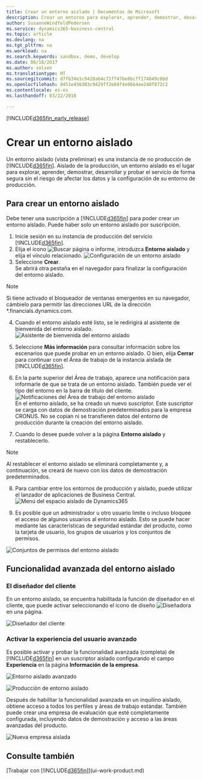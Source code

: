 ```yaml
---
title: Crear un entorno aislado | Documentos de Microsoft
description: Crear un entorno para explorar, aprender, demostrar, desarrollar y probar.
author: SusanneWindfeldPedersen
ms.service: dynamics365-business-central
ms.topic: article
ms.devlang: na
ms.tgt_pltfrm: na
ms.workload: na
ms.search.keywords: sandbox, demo, develop
ms.date: 08/18/2017
ms.author: solsen
ms.translationtype: HT
ms.sourcegitcommit: d7fb34e1c9428a64c71ff47be8bcff174649c00d
ms.openlocfilehash: 8451e456d03c9429ff2e04f4e0664ae240f872c2
ms.contentlocale: es-es
ms.lasthandoff: 03/22/2018

---
```

[!INCLUDE[d365fin_early_release](includes/d365fin_early_release.md.md)]

# <a name="create-a-sandbox-environment"></a>Crear un entorno aislado
Un entorno aislado (vista preliminar) es una instancia de no producción de [!INCLUDE[d365fin](includes/d365fin_md.md)]. Aislado de la producción, un entorno aislado es el lugar para explorar, aprender, demostrar, desarrollar y probar el servicio de forma segura sin el riesgo de afectar los datos y la configuración de su entorno de producción.

## <a name="to-create-a-sandbox-environment"></a>Para crear un entorno aislado
Debe tener una suscripción a [!INCLUDE[d365fin](includes/d365fin_md.md)] para poder crear un entorno aislado. Puede haber solo un entorno aislado por suscripción.

1. Inicie sesión en su instancia de producción del servicio [!INCLUDE[d365fin](includes/d365fin_md.md)].
2. Elija el icono ![Buscar página o informe](media/ui-search/search_small.png "icono Buscar página o informe"), introduzca **Entorno aislado** y elija el vínculo relacionado.
![Configuración de un entorno aislado](./media/across-sandbox/sandbox-environment-setup.png)
3. Seleccione **Crear**.  
  Se abrirá otra pestaña en el navegador para finalizar la configuración del entorno aislado.
> [!NOTE]  
>  Si tiene activado el bloqueador de ventanas emergentes en su navegador, cámbielo para permitir las direcciones URL de la dirección *.financials.dynamics.com.   

4. Cuando el entorno aislado esté listo, se le redirigirá al asistente de bienvenida del entorno aislado.
![Asistente de bienvenida del entorno aislado](./media/across-sandbox/sandbox-wizard.png)

5. Seleccione **Más información** para consultar información sobre los escenarios que puede probar en un entorno aislado. O bien, elija **Cerrar** para continuar con el Área de trabajo de la instancia aislada de [!INCLUDE[d365fin](includes/d365fin_md.md)].
6. En la parte superior del Área de trabajo, aparece una notificación para informarle de que se trata de un entorno aislado. También puede ver el tipo del entorno en la barra de título del cliente.
![Notificaciones del Área de trabajo del entorno aislado](./media/across-sandbox/sandbox-rolecenter-notification.png)  
En el entorno aislado, se ha creado un nuevo suscriptor. Este suscriptor se carga con datos de demostración predeterminados para la empresa CRONUS. No se copian ni se transfieren datos del entorno de producción durante la creación del entorno aislado.
7.  Cuando lo desee puede volver a la página **Entorno aislado** y restablecerlo.
> [!NOTE]  
>  Al restablecer el entorno aislado se eliminará completamente y, a continuación, se creará de nuevo con los datos de demostración predeterminados.  

8.  Para cambiar entre los entornos de producción y aislado, puede utilizar el lanzador de aplicaciones de Business Central.
![Menú del espacio aislado de Dynamics365](./media/across-sandbox/sandbox-dynamics365-menu.png)

9.  Es posible que un administrador u otro usuario limite o incluso bloquee el acceso de algunos usuarios al entorno aislado. Esto se puede hacer mediante las características de seguridad estándar del producto, como la tarjeta de usuario, los grupos de usuarios y los conjuntos de permisos.

![Conjuntos de permisos del entorno aislado](./media/across-sandbox/sandbox-permission-sets.png)

## <a name="advanced-functionality-in-the-sandbox-environment"></a>Funcionalidad avanzada del entorno aislado
### <a name="the-in-client-designer"></a>El diseñador del cliente
En un entorno aislado, se encuentra habilitada la función de diseñador en el cliente, que puede activar seleccionando el icono de diseño ![Diseñadora](./media/across-sandbox/sandbox-inclient-design-icon.png) en una página.

![Diseñador del cliente](./media/across-sandbox/sandbox-inclient-designer.png)

### <a name="enable-the-advanced-user-experience"></a>Activar la experiencia del usuario avanzado
Es posible activar y probar la funcionalidad avanzada (completa) de [!INCLUDE[d365fin](includes/d365fin_md.md)] en un suscriptor aislado configurando el campo **Experiencia** en la página **Información de la empresa**.

![Entorno aislado avanzado](./media/across-sandbox/sandbox-advanced.png)

![Producción de entorno aislado](./media/across-sandbox/sandbox-production.png)

Después de habilitar la funcionalidad avanzada en un inquilino aislado, obtiene acceso a todos los perfiles y áreas de trabajo estándar. También puede crear una empresa de evaluación que esté completamente configurada, incluyendo datos de demostración y acceso a las áreas avanzadas del producto.

![Nueva empresa aislada](./media/across-sandbox/sandbox-newcompany.png)


## <a name="see-also"></a>Consulte también
[Trabajar con [!INCLUDE[d365fin](includes/d365fin_md.md)]](ui-work-product.md)  

